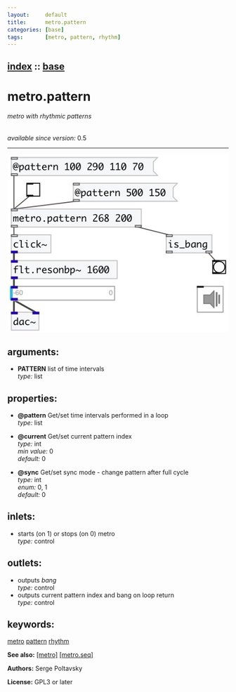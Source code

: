 ```yaml
---
layout:     default
title:      metro.pattern
categories: [base]
tags:       [metro, pattern, rhythm]
---
```

[index](index.html) :: [base](category_base.html)
---

# metro.pattern

###### metro with rhythmic patterns

*available since version:* 0.5

---




[![example](../examples/img/metro.pattern.jpg)](../examples/pd/metro.pattern.pd)



## arguments:

* **PATTERN**
list of time intervals<br>
_type:_ list<br>





## properties:

* **@pattern** 
Get/set time intervals performed in a loop<br>
_type:_ list<br>

* **@current** 
Get/set current pattern index<br>
_type:_ int<br>
_min value:_ 0<br>
_default:_ 0<br>

* **@sync** 
Get/set sync mode - change pattern after full cycle<br>
_type:_ int<br>
_enum:_ 0, 1<br>
_default:_ 0<br>



## inlets:

* starts (on 1) or stops (on 0) metro<br>
_type:_ control



## outlets:

* outputs *bang*<br>
_type:_ control
* outputs current pattern index and bang on loop return<br>
_type:_ control



## keywords:

[metro](keywords/metro.html)
[pattern](keywords/pattern.html)
[rhythm](keywords/rhythm.html)



**See also:**
[\[metro\]](metro.html)
[\[metro.seq\]](metro.seq.html)




**Authors:** Serge Poltavsky




**License:** GPL3 or later





